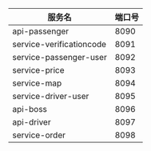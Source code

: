 服务名|端口号
--- | ---
api-passenger|8090
service-verificationcode|8091
service-passenger-user|8092
service-price|8093
service-map|8094
service-driver-user|8095
api-boss|8096
api-driver|8097
service-order|8098






